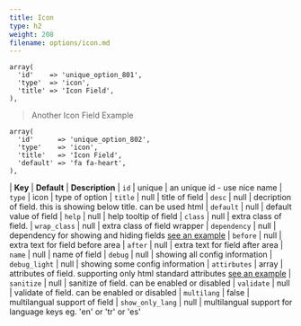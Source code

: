 ```yaml
---
title: Icon
type: h2
weight: 208
filename: options/icon.md
---
```


```php?start_inline=1
array(
  'id'    => 'unique_option_801',
  'type'  => 'icon',
  'title' => 'Icon Field',
),
```

> Another Icon Field Example

```php?start_inline=1
array(
  'id'      => 'unique_option_802',
  'type'    => 'icon',
  'title'   => 'Icon Field',
  'default' => 'fa fa-heart',
),
```

| **Key**          | **Default** | **Description**
| `id`             | unique      | an unique id - use nice name
| `type`           | icon        | type of option
| `title`          | null        | title of field
| `desc`           | null        | decription of field. this is showing below title. can be used html
| `default`        | null        | default value of field
| `help`           | null        | help tooltip of field
| `class`          | null        | extra class of field.
| `wrap_class`     | null        | extra class of field wrapper
| `dependency`     | null        | dependency for showing and hiding fields [see an example](#how-to-use-dependency)
| `before`         | null        | extra text for field before area
| `after`          | null        | extra text for field after area
| `name`           | null        | name of field
| `debug`          | null        | showing all config information
| `debug_light`    | null        | showing some config information
| `attirbutes`     | array       | attributes of field. supporting only html standard attributes [see an example](#how-to-use-attributes)
| `sanitize`       | null        | sanitize of field. can be enabled or disabled
| `validate`       | null        | validate of field. can be enabled or disabled
| `multilang`      | false       | multilangual support of field
| `show_only_lang` | null        | multilangual support for language keys eg. 'en' or 'tr' or 'es'
